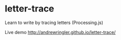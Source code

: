letter-trace
============

Learn to write by tracing letters (Processing.js)

Live demo <http://andrewringler.github.io/letter-trace/>